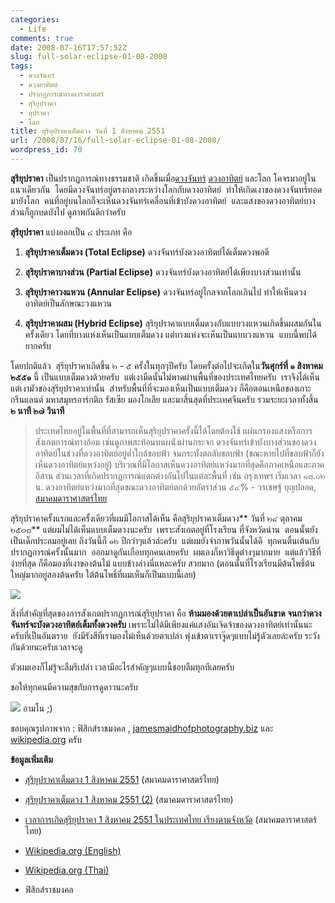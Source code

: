 ```yaml
---
categories:
  - Life
comments: true
date: 2008-07-16T17:57:52Z
slug: full-solar-eclipse-01-08-2008
tags:
  - ดวงจันทร์
  - ดวงอาทิตย์
  - ปรากฏการณ์ทางดาราศาสตร์
  - สุริยุปราคา
  - อุปราคา
  - โลก
title: สุริยุปราคาเต็มดวง วันที่ 1 สิงหาคม 2551
url: /2008/07/16/full-solar-eclipse-01-08-2008/
wordpress_id: 70
---
```


**สุริยุปราคา** เป็นปรากฏการณ์ทางธรรมชาติ เกิดขึ้นเมื่อ[ดวงจันทร์](https://armno.in.th/content/ดวงจันทร์) [ดวงอาทิตย์](https://armno.in.th/content/%e0%b8%94%e0%b8%a7%e0%b8%87%e0%b8%ad%e0%b8%b2%e0%b8%97%e0%b8%b4%e0%b8%95%e0%b8%a2%e0%b9%8c) และโลก โคจรมาอยู่ในแนวเดียวกัน  โดยมีดวงจันทร์อยู่ตรงกลางระหว่างโลกกับดวงอาทิตย์  ทำให้เกิดเงาของดวงจันทร์ทอดมายังโลก  คนที่อยู่บนโลกก็จะเห็นดวงจันทร์เคลื่อนที่เข้าบังดวงอาทิตย์  และแสงของดวงอาทิตย์บางส่วนก็ถูกบดบังไป ดูภาพกันดีกว่าครับ

**สุริยุปราคา** แบ่งออกเป็น ๔ ประเภท คือ

1. **สุริยุปราคาเต็มดวง (Total Eclipse)** ดวงจันทร์บังดวงอาทิตย์ได้เต็มดวงพอดี

2) **สุริยุปราคาบางส่วน (Partial Eclipse)** ดวงจันทร์บังดวงอาทิตย์ได้เพียงบางส่วนเท่านั้น

3. **สุริยุปราคาวงแหวน (Annular Eclipse)** ดวงจันทร์อยู่ไกลจากโลกเกินไป ทำให้เห็นดวงอาทิตย์เป็นลักษณะวงแหวน

4) **สุริยุปราคาผสม (Hybrid Eclipse)** สุริยุปราคาแบบเต็มดวงกับแบบวงแหวนเกิดขึ้นผสมกันในครั้งเดียว โดยที่บางแห่งเห็นเป็นแบบเต็มดวง แต่บางแห่งจะเห็นเป็นแบบวงแหวน  แบบนี้พบได้ยากครับ

โดยปกติแล้ว  สุริยุปราคาเกิดขึ้น ๒ - ๕ ครั้งในทุกๆปีครับ โดยครั้งต่อไปจะเกิดใน**วันศุกร์ที่ ๑ สิงหาคม ๒๕๕๑** นี้ เป็นแบบเต็มดวงด้วยครับ  แต่เงามืดนั้นไม่พาดผ่านพื้นที่ของประเทศไทยครับ  เราจึงได้เห็นแต่เงามัวของสุริยุปราคาเท่านั้น  สำหรับพื้นที่ที่จะมองเห็นเป็นแบบเต็มดวง ก็คือตอนเหนือของเกาะกรีนแลนด์ มหาสมุทรอาร์กติก รัสเซีย มองโกเลีย และมาสิ้นสุดที่ประเทศจีนครับ รวมระยะเวลาทั้งสิ้น **๒ นาที ๒๗ วินาที**

> ประเทศไทยอยู่ในพื้นที่ที่สามารถเห็นสุริยุปราคาครั้งนี้ได้โดยต้องใช้ แผ่นกรองแสงหรือการสังเกตการณ์ทางอ้อม เช่นดูภาพสะท้อนบนผนังผ่านกระจก ดวงจันทร์เข้าบังบางส่วนของดวงอาทิตย์ในช่วงที่ดวงอาทิตย์อยู่ต่ำใกล้ขอบฟ้า จนกระทั่งตกลับขอบฟ้า (ขณะหายไปที่ขอบฟ้าก็ยังเห็นดวงอาทิตย์แหว่งอยู่) บริเวณที่มีโอกาสเห็นดวงอาทิตย์แหว่งมากที่สุดคือภาคเหนือและภาคอีสาน ส่วนเวลาที่เกิดปรากฏการณ์แตกต่างกันไปในแต่ละพื้นที่ เช่น กรุงเทพฯ เริ่มเวลา ๑๘.๐๒ น. ดวงอาทิตย์แหว่งมากที่สุดขณะดวงอาทิตย์ตกด้วยอัตราส่วน ๕๔% - วรเชษฐ์ บุญปลอด, [สมาคมดาราศาสตร์ไทย](http://thaiastro.nectec.or.th/)

สุริยุปราคาครั้งแรกและครั้งเดียวที่ผมมีโอกาสได้เห็น คือสุริยุปราคาเต็มดวง** วันที่ ๒๔ ตุลาคม ๒๕๓๘** แต่ผมไม่ได้เห็นแบบเต็มดวงนะครับ  เพราะสังเกตอยู่ที่โรงเรียน ที่จังหวัดน่าน  ตอนนั้นยังเป็นเด็กประถมอยู่เลย ถึงวันนี้ก็ ๑๒ ปีกว่าๆแล้วล่ะครับ  แต่ผมยังจำภาพวันนั้นได้ดี  ทุกคนตื่นเต้นกับปรากฏการณ์ครั้งนั้นมาก  ออกมาดูกันเกือบทุกคนเลยครับ  ผมเองก็หาวิธีดูต่างๆมากมาย  แต่แล้ววิธีที่ง่ายที่สุด ก็คือมองที่เงาของต้นไม้ แบบข้างล่างนี่แหละครับ สวยมาก (ตอนนั้นที่โรงเรียนมีต้นโพธิ์ต้นใหญ่มากอยู่สองต้นครับ ใต้ต้นโพธิ์ที่ผมเห็นก็เป็นแบบนี้เลย)

![](https://upload.wikimedia.org/wikipedia/commons/thumb/2/28/IMG_1650_zonsverduistering_Malta.JPG/300px-IMG_1650_zonsverduistering_Malta.JPG)

สิ่งที่สำคัญที่สุดของการสังเกตปรากฏการณ์สุริยุปราคา คือ **ห้ามมองด้วยตาเปล่าเป็นอันขาด จนกว่าดวงจันทร์จะบังดวงอาทิตย์เต็มทั้งดวงครับ** เพราะไม่ได้มีเพียงแค่แสงอันเจิดจ้าของดวงอาทิตย์เท่านั้นนะครับที่เป็นอันตราย  ยังมีรังสีที่เรามองไม่เห็นด้วยตาเปล่า พุ่งเข้าตาเราจู๊ดๆแบบไม่รู้ตัวเลยล่ะครับ ระวังกันด้วยนะครับเวลาจะดู

ตัวผมเองก็ไม่รู้จะลืมรึเปล่า เวลามีอะไรสำคัญๆแบบนี้ชอบลืมทุกทีเลยครับ

ขอให้ทุกคนมีความสุขกับการดูดาวนะครับ

![](https://armno.in.th/wp-content/uploads/2008/07/ava120-thumb.gif)
อามโน
;)

ขอบคุณรูปภาพจาก : ฟิสิกส์ราชมงคล , [jamesmaidhofphotography.biz](http://www.jamesmaidhofphotography.biz) และ [wikipedia.org](http://www.wikipedia.org) ครับ

**ข้อมูลเพิ่มเติม**

- [สุริยุปราคาเต็มดวง 1 สิงหาคม 2551](http://thaiastro.nectec.or.th/skyevnt/eclipses/2008eclipses.html) (สมาคมดาราศาสตร์ไทย)

* [สุริยุปราคาเต็มดวง 1 สิงหาคม 2551 (2)](http://thaiastro.nectec.or.th/skyevnt/eclipses/200808tse.html) (สมาคมดาราศาสตร์ไทย)

- [เวลาการเกิดสุริยุปราคา 1 สิงหาคม 2551 ในประเทศไทย เรียงตามจังหวัด](http://thaiastro.nectec.or.th/skyevnt/eclipses/200808tse-table.html) (สมาคมดาราศาสตร์ไทย)

* [Wikipedia.org (English)](http://en.wikipedia.org/wiki/Solar_eclipse)

- [Wikipedia.org (Thai)](http://th.wikipedia.org/wiki/%E0%B8%AA%E0%B8%B8%E0%B8%A3%E0%B8%B4%E0%B8%A2%E0%B8%B8%E0%B8%9B%E0%B8%A3%E0%B8%B2%E0%B8%84%E0%B8%B2)

* ฟิสิกส์ราชมงคล
